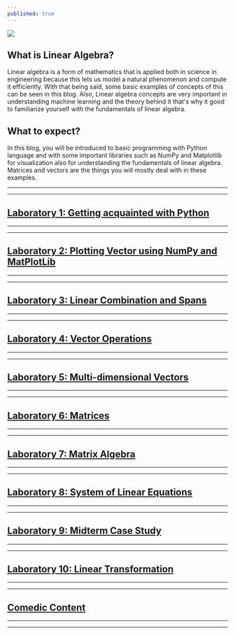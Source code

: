 ```yaml
---
published: true
---
```

![]({{site.baseurl}}/images/DEKU.gif)

## What is Linear Algebra?

Linear algebra is a form of mathematics that is applied both in science in engineering because this lets us model a natural phenomenon and compute it efficiently. With that being said, some basic examples of concepts of this can be seen in this blog. Also, Linear algebra concepts are very important in understanding machine learning and the theory behind it that's why it good to familiarize yourself with the fundamentals of linear algebra.

## What to expect?

In this blog, you will be introduced to basic programming with Python language and with some important libraries such as NumPy and Matplotlib for visualization also for understanding the fundamentals of linear algebra. Matrices and vectors are the things you will mostly deal with in these examples.

---
***

## [Laboratory 1: Getting acquainted with Python](https://rovilsuriojr.github.io/Laboratory-1/)

---
***

## [Laboratory 2: Plotting Vector using NumPy and MatPlotLib](https://rovilsuriojr.github.io/Laboratory-2/)

---
***

## [Laboratory 3: Linear Combination and Spans](https://rovilsuriojr.github.io/Laboratory-3/)

---
***

## [Laboratory 4: Vector Operations](https://rovilsuriojr.github.io/Laboratory-4/)

---
***

## [Laboratory 5: Multi-dimensional Vectors](https://rovilsuriojr.github.io/Laboratory-5/)

---
***

## [Laboratory 6: Matrices](https://rovilsuriojr.github.io/Laboratory-6/)

---
***

## [Laboratory 7: Matrix Algebra](https://rovilsuriojr.github.io/Laboratory-7/)

---
***

## [Laboratory 8: System of Linear Equations](https://rovilsuriojr.github.io/Laboratory-8/)

---
***

## [Laboratory 9: Midterm Case Study](https://rovilsuriojr.github.io/Laboratory-9/)

---
***

## [Laboratory 10: Linear Transformation](https://rovilsuriojr.github.io/Laboratory-10/)

---
***

## [Comedic Content](https://rovilsuriojr.github.io/Comedic-Content/)

---
***
